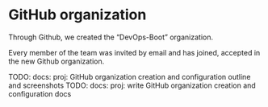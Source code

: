 # GitHub organization


Through Github, we created the “DevOps-Boot” organization.

Every member of the team was invited by email and has joined, accepted in the new Github organization.

TODO: docs: proj: GitHub organization creation and configuration outline and screenshots
TODO: docs: proj: write GitHub organization creation and configuration docs
